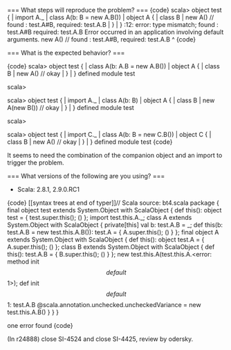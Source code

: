 === What steps will reproduce the problem? ===
{code}
scala> object test {
     |   import A._
     |   class A(b: B = new A.B())
     |   object A {
     |     class B
     |     new A() //  found   : test.A#B, required: test.A.B
     |   }
     | }
<console>:12: error: type mismatch;
 found   : test.A#B
 required: test.A.B
Error occurred in an application involving default arguments.
           new A() //  found   : test.A#B, required: test.A.B
           ^
{code} 

=== What is the expected behavior? ===

{code}
scala> object test {
     |   class A(b: A.B = new A.B())
     |   object A {
     |     class B
     |     new A() // okay
     |   }
     | }
defined module test

scala>

scala> object test {
     |   import A._
     |   class A(b: B)
     |   object A {
     |     class B
     |     new A(new B()) // okay
     |   }
     | }
defined module test

scala>

scala> object test {
     |   import C._
     |   class A(b: B = new C.B())
     |   object C {
     |     class B
     |     new A() //  okay
     |   }
     | }
defined module test
{code}

It seems to need the combination of the companion object and an import to trigger the problem.

=== What versions of the following are you using? ===
  - Scala: 2.8.1, 2.9.0.RC1

{code}
[[syntax trees at end of typer]]// Scala source: bt4.scala
package <empty> {
  final object test extends System.Object with ScalaObject {
    def this(): object test = {
      test.super.this();
      ()
    };
    import test.this.A._;
    class A extends System.Object with ScalaObject {
      <paramaccessor> private[this] val b: test.A.B = _;
      def this(b: test.A.B = new test.this.A.B()): test.A = {
        A.super.this();
        ()
      }
    };
    final object A extends System.Object with ScalaObject {
      def this(): object test.A = {
        A.super.this();
        ()
      };
      class B extends System.Object with ScalaObject {
        def this(): test.A.B = {
          B.super.this();
          ()
        }
      };
      new test.this.A(test.this.A.<error: method init$$default$$1>);
      <synthetic> def init$$default$$1: test.A.B @scala.annotation.unchecked.uncheckedVariance = new test.this.A.B()
    }
  }
}

one error found
{code}

(In r24888) close SI-4524 and close SI-4425, review by odersky.
